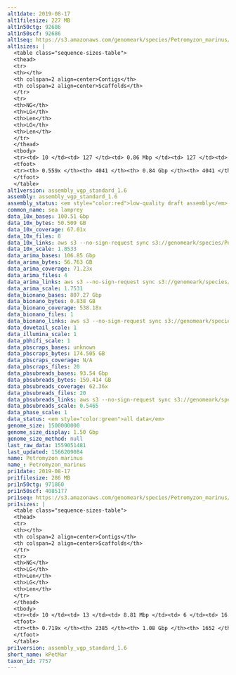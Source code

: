 ```yaml
---
alt1date: 2019-08-17
alt1filesize: 227 MB
alt1n50ctg: 92686
alt1n50scf: 92686
alt1seq: https://s3.amazonaws.com/genomeark/species/Petromyzon_marinus/kPetMar1/assembly_vgp_standard_1.6/kPetMar1.alt.asm.20190817.fasta.gz
alt1sizes: |
  <table class="sequence-sizes-table">
  <thead>
  <tr>
  <th></th>
  <th colspan=2 align=center>Contigs</th>
  <th colspan=2 align=center>Scaffolds</th>
  </tr>
  <tr>
  <th>NG</th>
  <th>LG</th>
  <th>Len</th>
  <th>LG</th>
  <th>Len</th>
  </tr>
  </thead>
  <tbody>
  <tr><td> 10 </td><td> 127 </td><td> 0.86 Mbp </td><td> 127 </td><td> 0.86 Mbp </td></tr>  <tr><td> 20 </td><td> 351 </td><td> 0.54 Mbp </td><td> 351 </td><td> 0.54 Mbp </td></tr>  <tr><td> 30 </td><td> 688 </td><td> 0.37 Mbp </td><td> 688 </td><td> 0.37 Mbp </td></tr>  <tr><td> 40 </td><td> 1217 </td><td> 0.21 Mbp </td><td> 1217 </td><td> 0.21 Mbp </td></tr>  <tr style="background-color:#cccccc;"><td> 50 </td><td> 2277 </td><td> 92.69 Kbp </td><td> 2277 </td><td> 92.69 Kbp </td></tr>  <tr><td> 60 </td><td> - </td><td> - </td><td> - </td><td> - </td></tr>  <tr><td> 70 </td><td> - </td><td> - </td><td> - </td><td> - </td></tr>  <tr><td> 80 </td><td> - </td><td> - </td><td> - </td><td> - </td></tr>  <tr><td> 90 </td><td> - </td><td> - </td><td> - </td><td> - </td></tr>  <tr><td> 100 </td><td> - </td><td> - </td><td> - </td><td> - </td></tr>  </tbody>
  <tfoot>
  <tr><th> 0.559x </th><th> 4041 </th><th> 0.84 Gbp </th><th> 4041 </th><th> 0.84 Gbp </th></tr>
  </tfoot>
  </table>
alt1version: assembly_vgp_standard_1.6
assembly: assembly_vgp_standard_1.6
assembly_status: <em style="color:red">low-quality draft assembly</em>
common_name: sea lamprey
data_10x_bases: 100.51 Gbp
data_10x_bytes: 50.509 GB
data_10x_coverage: 67.01x
data_10x_files: 8
data_10x_links: aws s3 --no-sign-request sync s3://genomeark/species/Petromyzon_marinus/kPetMar1/genomic_data/10x/ .<br>
data_10x_scale: 1.8533
data_arima_bases: 106.85 Gbp
data_arima_bytes: 56.763 GB
data_arima_coverage: 71.23x
data_arima_files: 4
data_arima_links: aws s3 --no-sign-request sync s3://genomeark/species/Petromyzon_marinus/kPetMar1/genomic_data/arima/ .<br>
data_arima_scale: 1.7531
data_bionano_bases: 807.27 Gbp
data_bionano_bytes: 0.838 GB
data_bionano_coverage: 538.18x
data_bionano_files: 1
data_bionano_links: aws s3 --no-sign-request sync s3://genomeark/species/Petromyzon_marinus/kPetMar1/genomic_data/bionano/ .<br>
data_dovetail_scale: 1
data_illumina_scale: 1
data_pbhifi_scale: 1
data_pbscraps_bases: unknown
data_pbscraps_bytes: 174.505 GB
data_pbscraps_coverage: N/A
data_pbscraps_files: 20
data_pbsubreads_bases: 93.54 Gbp
data_pbsubreads_bytes: 159.414 GB
data_pbsubreads_coverage: 62.36x
data_pbsubreads_files: 20
data_pbsubreads_links: aws s3 --no-sign-request sync s3://genomeark/species/Petromyzon_marinus/kPetMar1/genomic_data/pacbio/ . --exclude "*scraps.bam* --exclude "*ccs.bam*"<br>
data_pbsubreads_scale: 0.5465
data_phase_scale: 1
data_status: <em style="color:green">all data</em>
genome_size: 1500000000
genome_size_display: 1.50 Gbp
genome_size_method: null
last_raw_data: 1559051481
last_updated: 1566209084
name: Petromyzon marinus
name_: Petromyzon_marinus
pri1date: 2019-08-17
pri1filesize: 286 MB
pri1n50ctg: 971860
pri1n50scf: 4085177
pri1seq: https://s3.amazonaws.com/genomeark/species/Petromyzon_marinus/kPetMar1/assembly_vgp_standard_1.6/kPetMar1.pri.asm.20190817.fasta.gz
pri1sizes: |
  <table class="sequence-sizes-table">
  <thead>
  <tr>
  <th></th>
  <th colspan=2 align=center>Contigs</th>
  <th colspan=2 align=center>Scaffolds</th>
  </tr>
  <tr>
  <th>NG</th>
  <th>LG</th>
  <th>Len</th>
  <th>LG</th>
  <th>Len</th>
  </tr>
  </thead>
  <tbody>
  <tr><td> 10 </td><td> 13 </td><td> 8.81 Mbp </td><td> 6 </td><td> 16.78 Mbp </td></tr>  <tr><td> 20 </td><td> 36 </td><td> 5.48 Mbp </td><td> 16 </td><td> 14.04 Mbp </td></tr>  <tr><td> 30 </td><td> 70 </td><td> 3.56 Mbp </td><td> 27 </td><td> 12.97 Mbp </td></tr>  <tr><td> 40 </td><td> 127 </td><td> 2.07 Mbp </td><td> 40 </td><td> 10.35 Mbp </td></tr>  <tr style="background-color:#cccccc;"><td> 50 </td><td> 234 </td><td style="background-color:#ff8888;"> 0.97 Mbp </td><td> 62 </td><td style="background-color:#ff8888;"> 4.09 Mbp </td></tr>  <tr><td> 60 </td><td> 484 </td><td> 0.38 Mbp </td><td> 133 </td><td> 1.09 Mbp </td></tr>  <tr><td> 70 </td><td> 1406 </td><td> 64.00 Kbp </td><td> 442 </td><td> 0.23 Mbp </td></tr>  <tr><td> 80 </td><td> - </td><td> - </td><td> - </td><td> - </td></tr>  <tr><td> 90 </td><td> - </td><td> - </td><td> - </td><td> - </td></tr>  <tr><td> 100 </td><td> - </td><td> - </td><td> - </td><td> - </td></tr>  </tbody>
  <tfoot>
  <tr><th> 0.719x </th><th> 2385 </th><th> 1.08 Gbp </th><th> 1652 </th><th> 1.13 Gbp </th></tr>
  </tfoot>
  </table>
pri1version: assembly_vgp_standard_1.6
short_name: kPetMar
taxon_id: 7757
---
```

